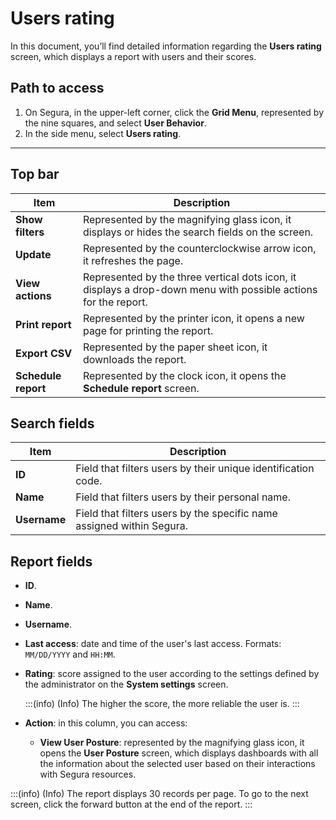 # Users rating


In this document, you’ll find detailed information regarding the **Users rating** screen, which displays a report with users and their scores.

## Path to access

1. On Segura, in the upper-left corner, click the **Grid Menu**, represented by the nine squares, and select **User Behavior**.
2. In the side menu, select **Users rating**.
---

## Top bar

| Item               | Description                                                                                                   |
|--------------------|---------------------------------------------------------------------------------------------------------------|
| **Show filters**       | Represented by the magnifying glass icon, it displays or hides the search fields on the screen.               |
| **Update**            | Represented by the counterclockwise arrow icon, it refreshes the page.                                        |
| **View actions**       | Represented by the three vertical dots icon, it displays a drop-down menu with possible actions for the report. |
| **Print report**       | Represented by the printer icon, it opens a new page for printing the report.                                 |
| **Export CSV**        | Represented by the paper sheet icon, it downloads the report.                                                  |
| **Schedule report**    | Represented by the clock icon, it opens the **Schedule report** screen. |

## Search fields

| Item                 | Description                                                                           |
|----------------------|---------------------------------------------------------------------------------------|
| **ID**               | Field that filters users by their unique identification code.                         |
| **Name**             | Field that filters users by their personal name.                                       |
| **Username**         | Field that filters users by the specific name assigned within Segura.             |

## Report fields

- **ID**.
- **Name**.
- **Username**.
- **Last access**: date and time of the user's last access. Formats: `MM/DD/YYYY` and `HH:MM`.
- **Rating**: score assigned to the user according to the settings defined by the administrator on the **System settings** screen.
  
    :::(info) (Info)
    The higher the score, the more reliable the user is.
    :::

- **Action**: in this column, you can access:  
  - **View User Posture**: represented by the magnifying glass icon, it opens the **User Posture** screen, which displays dashboards with all the information about the selected user based on their interactions with Segura resources.

:::(info) (Info)
The report displays 30 records per page. To go to the next screen, click the forward button at the end of the report.
:::

